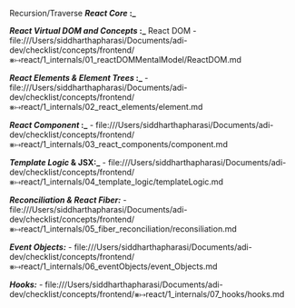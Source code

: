 Recursion/Traverse
**_React Core_ :_**

  **_React Virtual DOM and Concepts_ :_**
      React DOM
        - file:///Users/siddharthapharasi/Documents/adi-dev/checklist/concepts/frontend/⨳↦react/1_internals/01_reactDOMMentalModel/ReactDOM.md
        
  **_React Elements & Element Trees_ :_**
        - file:///Users/siddharthapharasi/Documents/adi-dev/checklist/concepts/frontend/⨳↦react/1_internals/02_react_elements/element.md
  
  **_React Component_ :_**
        - file:///Users/siddharthapharasi/Documents/adi-dev/checklist/concepts/frontend/⨳↦react/1_internals/03_react_components/component.md

  **_Template Logic_ & JSX:_**
        - file:///Users/siddharthapharasi/Documents/adi-dev/checklist/concepts/frontend/⨳↦react/1_internals/04_template_logic/templateLogic.md

  **_Reconciliation & React Fiber:_**
        - file:///Users/siddharthapharasi/Documents/adi-dev/checklist/concepts/frontend/⨳↦react/1_internals/05_fiber_reconciliation/reconsiliation.md
  
  **_Event Objects:_**
        - file:///Users/siddharthapharasi/Documents/adi-dev/checklist/concepts/frontend/⨳↦react/1_internals/06_eventObjects/event_Objects.md

  **_Hooks:_**
        - file:///Users/siddharthapharasi/Documents/adi-dev/checklist/concepts/frontend/⨳↦react/1_internals/07_hooks/hooks.md